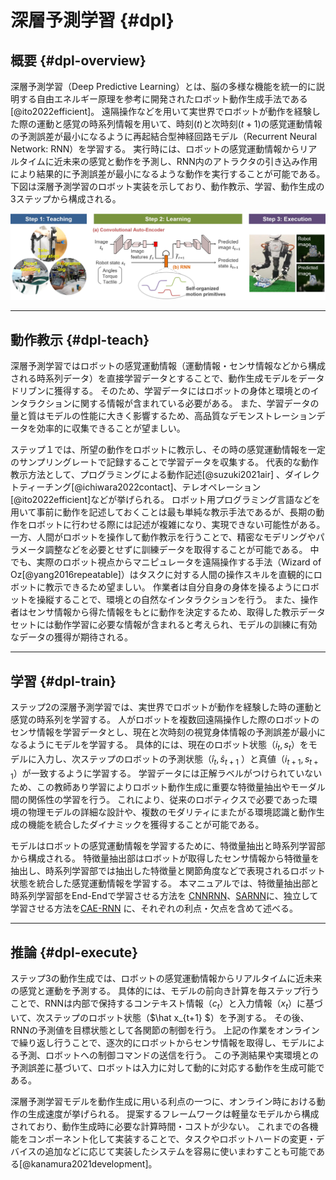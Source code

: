 # 深層予測学習 {#dpl}

## 概要 {#dpl-overview}
深層予測学習（Deep Predictive Learning）とは、脳の多様な機能を統一的に説明する自由エネルギー原理を参考に開発されたロボット動作生成手法である[@ito2022efficient]。
遠隔操作などを用いて実世界でロボットが動作を経験した際の運動と感覚の時系列情報を用いて、時刻($t$)と次時刻($t+1$)の感覚運動情報の予測誤差が最小になるように再起結合型神経回路モデル（Recurrent Neural Network: RNN）を学習する。
実行時には、ロボットの感覚運動情報からリアルタイムに近未来の感覚と動作を予測し、RNN内のアトラクタの引き込み作用により結果的に予測誤差が最小になるような動作を実行することが可能である。
下図は深層予測学習のロボット実装を示しており、動作教示、学習、動作生成の3ステップから構成される。

[![深層予測学習の概要図](img/dpl-overview.webp)](img/dpl-overview.webp)

      

----
## 動作教示 {#dpl-teach}
深層予測学習ではロボットの感覚運動情報（運動情報・センサ情報などから構成される時系列データ）を直接学習データとすることで、動作生成モデルをデータドリブンに獲得する。
そのため、学習データにはロボットの身体と環境とのインタラクションに関する情報が含まれている必要がある。
また、学習データの量と質はモデルの性能に大きく影響するため、高品質なデモンストレーションデータを効率的に収集できることが望ましい。

ステップ１では、所望の動作をロボットに教示し、その時の感覚運動情報を一定のサンプリングレートで記録することで学習データを収集する。
代表的な動作教示方法として、プログラミングによる動作記述[@suzuki2021air] 、ダイレクトティーチング[@ichiwara2022contact]、テレオペレーション[@ito2022efficient]などが挙げられる。
ロボット用プログラミング言語などを用いて事前に動作を記述しておくことは最も単純な教示手法であるが、長期の動作をロボットに行わせる際には記述が複雑になり、実現できない可能性がある。
一方、人間がロボットを操作して動作教示を行うことで、精密なモデリングやパラメータ調整などを必要とせずに訓練データを取得することが可能である。
中でも、実際のロボット視点からマニピュレータを遠隔操作する手法（Wizard of Oz[@yang2016repeatable]）はタスクに対する人間の操作スキルを直観的にロボットに教示できるため望ましい。
作業者は自分自身の身体を操るようにロボットを操縦することで、環境との自然なインタラクションを行う。
また、操作者はセンサ情報から得た情報をもとに動作を決定するため、取得した教示データセットには動作学習に必要な情報が含まれると考えられ、モデルの訓練に有効なデータの獲得が期待される。


----
## 学習 {#dpl-train}
ステップ2の深層予測学習では、実世界でロボットが動作を経験した時の運動と感覚の時系列を学習する。
人がロボットを複数回遠隔操作した際のロボットのセンサ情報を学習データとし、現在と次時刻の視覚身体情報の予測誤差が最小になるようにモデルを学習する。
具体的には、現在のロボット状態（$i_t, s_t$）をモデルに入力し、次ステップのロボットの予測状態（$\hat i_t, \hat s_{t+1}$ ）と真値（$i_{t+1}, s_{t+1}$）が一致するように学習する。
学習データには正解ラベルがつけられていないため、この教師あり学習によりロボット動作生成に重要な特徴量抽出やモーダル間の関係性の学習を行う。
これにより、従来のロボティクスで必要であった環境の物理モデルの詳細な設計や、複数のモダリティにまたがる環境認識と動作生成の機能を統合したダイナミックを獲得することが可能である。

モデルはロボットの感覚運動情報を学習するために、特徴量抽出と時系列学習部から構成される。
特徴量抽出部はロボットが取得したセンサ情報から特徴量を抽出し、時系列学習部では抽出した特徴量と関節角度などで表現されるロボット状態を統合した感覚運動情報を学習する。
本マニュアルでは、特徴量抽出部と時系列学習部をEnd-Endで学習させる方法を [CNNRNN](zoo/CNNRNN.md)、[SARNN](model/SARNN.md)に、独立して学習させる方法を[CAE-RNN](zoo/CAE-RNN.md) に、それぞれの利点・欠点を含めて述べる。

----
## 推論 {#dpl-execute}
ステップ3の動作生成では、ロボットの感覚運動情報からリアルタイムに近未来の感覚と運動を予測する。
具体的には、モデルの前向き計算を毎ステップ行うことで、RNNは内部で保持するコンテキスト情報（$c_t$）と入力情報（$x_t$）に基づいて、次ステップのロボット状態（$\hat x_{t+1} $）を予測する。
その後、RNNの予測値を目標状態として各関節の制御を行う。
上記の作業をオンラインで繰り返し行うことで、逐次的にロボットからセンサ情報を取得し、モデルによる予測、ロボットへの制御コマンドの送信を行う。
この予測結果や実環境との予測誤差に基づいて、ロボットは入力に対して動的に対応する動作を生成可能である。

深層予測学習モデルを動作生成に用いる利点の一つに、オンライン時における動作の生成速度が挙げられる。
提案するフレームワークは軽量なモデルから構成されており、動作生成時に必要な計算時間・コストが少ない。
これまでの各機能をコンポーネント化して実装することで、タスクやロボットハードの変更・デバイスの追加などに応じて実装したシステムを容易に使いまわすことも可能である[@kanamura2021development]。


